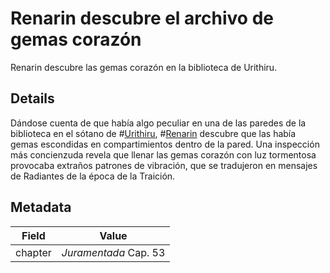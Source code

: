 # Renarin descubre el archivo de gemas corazón
Renarin descubre las gemas corazón en la biblioteca de Urithiru.

## Details
Dándose cuenta de que había algo peculiar en una de las paredes de la biblioteca en el sótano de #[Urithiru](locations/urithiru), #[Renarin](characters/renarin) descubre que las había gemas escondidas en compartimientos dentro de la pared. Una inspección más concienzuda revela que llenar las gemas corazón con luz tormentosa provocaba extraños patrones de vibración, que se tradujeron en mensajes de Radiantes de la época de la Traición.

## Metadata
| Field | Value |
| ----- | ----- |
| chapter | *Juramentada* Cap. 53 |
